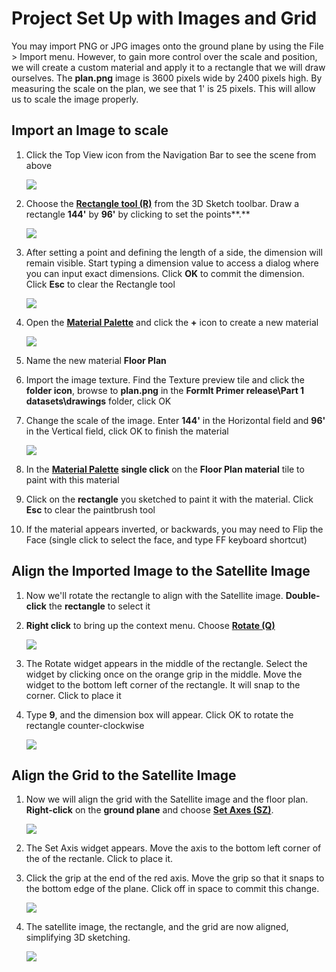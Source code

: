 # Project Set Up with Images and Grid

You may import PNG or JPG images onto the ground plane by using the File &gt; Import menu. However, to gain more control over the scale and position, we will create a custom material and apply it to a rectangle that we will draw ourselves. The **plan.png** image is 3600 pixels wide by 2400 pixels high. By measuring the scale on the plan, we see that 1' is 25 pixels. This will allow us to scale the image properly.

## Import an Image to scale

1. Click the Top View icon from the Navigation Bar to see the scene from above

   ![](../.gitbook/assets/topview.png)

2. Choose the [**Rectangle tool \(R\)**](../tool-library/rectangle-tool.md) from the 3D Sketch toolbar. Draw a rectangle **144'** by **96'** by clicking to set the points**.** 

   ![](../.gitbook/assets/rectangletoolbar.png)

3. After setting a point and defining the length of a side, the dimension will remain visible. Start typing a dimension value to access a dialog where you can input exact dimensions. Click **OK** to commit the dimension. Click **Esc** to clear the Rectangle tool

   ![](../.gitbook/assets/rectanglecanvas.png)

4. Open the [**Material Palette**](../formit-introduction/tool-bars.md) and click the **+** icon to create a new material

   ![](../.gitbook/assets/new-materials.png)

5. Name the new material **Floor Plan**
6. Import the image texture. Find the Texture preview tile and click the **folder icon**, browse to **plan.png** in the **FormIt Primer release\Part 1 datasets\drawings** folder, click OK
7. Change the scale of the image. Enter **144'** in the Horizontal field and **96'** in the Vertical field, click OK to finish the material

   ![](../.gitbook/assets/plan_material%20%281%29.png)

8. In the [**Material Palette**](../formit-introduction/tool-bars.md) **single click** on the **Floor Plan material** tile to paint with this material
9. Click on the **rectangle** you sketched to paint it with the material. Click **Esc** to clear the paintbrush tool
10. If the material appears inverted, or backwards, you may need to Flip the Face \(single click to select the face, and type FF keyboard shortcut\)

## Align the Imported Image to the Satellite Image

1. Now we'll rotate the rectangle to align with the Satellite image. **Double-click** the **rectangle** to select it
2. **Right click** to bring up the context menu. Choose [**Rotate \(Q\)**](../tool-library/rotate.md)

   ![](../.gitbook/assets/eab003c6-c95c-4003-9068-0eb43f41a263.png)

3. The Rotate widget appears in the middle of the rectangle. Select the widget by clicking once on the orange grip in the middle. Move the widget to the bottom left corner of the rectangle. It will snap to the corner. Click to place it
4. Type **9**, and the dimension box will appear. Click OK to rotate the rectangle counter-clockwise

   ![](../.gitbook/assets/eab003c6-c95c-4003-9068-0eb43f41a263_2.png)

## Align the Grid to the Satellite Image

1. Now we will align the grid with the Satellite image and the floor plan. **Right-click** on the **ground plane** and choose [**Set Axes \(SZ\)**](../tool-library/world-axes.md).

   ![](../.gitbook/assets/setaxis.png)

2. The Set Axis widget appears. Move the axis to the bottom left corner of the of the rectanle. Click to place it.
3. Click the grip at the end of the red axis. Move the grip so that it snaps to the bottom edge of the plane. Click off in space to commit this change.

   ![](../.gitbook/assets/ed8afd35-af8a-4cf3-b3a7-71def22f9b2e.png)

4. The satellite image, the rectangle, and the grid are now aligned, simplifying 3D sketching.

   ![](../.gitbook/assets/aligned-axis.png)

